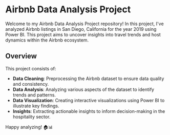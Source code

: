 # Airbnb Data Analysis Project

Welcome to my Airbnb Data Analysis Project repository! In this project, I've analyzed Airbnb listings in San Diego, California for the year 2019 using Power BI. This project aims to uncover insights into travel trends and host dynamics within the Airbnb ecosystem.

## Overview

This project consists of:

- **Data Cleaning**: Preprocessing the Airbnb dataset to ensure data quality and consistency.
- **Data Analysis**: Analyzing various aspects of the dataset to identify trends and patterns.
- **Data Visualization**: Creating interactive visualizations using Power BI to illustrate key findings.
- **Insights**: Extracting actionable insights to inform decision-making in the hospitality sector.

Happy analyzing! 🏠📊
